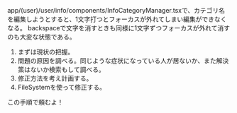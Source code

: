 app/(user)/user/info/components/InfoCategoryManager.tsxで、カテゴリ名を編集しようとすると、1文字打つとフォーカスが外れてしまい編集ができなくなる。
backspaceで文字を消すときも同様に1文字ずつフォーカスが外れて消すのも大変な状態である。

1. まずは現状の把握。
2. 問題の原因を調べる。同じような症状になっている人が居ないか、また解決策はないか検索もして調べる。
3. 修正方法を考え計画する。
4. FileSystemを使って修正する。

この手順で頼むよ！

